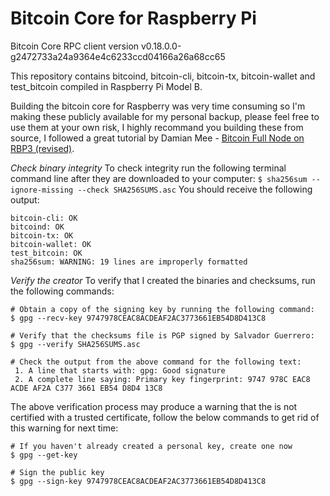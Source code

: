 # Bitcoin Core for Raspberry Pi

Bitcoin Core RPC client version v0.18.0.0-g2472733a24a9364e4c6233ccd04166a26a68cc65

This repository contains bitcoind, bitcoin-cli, bitcoin-tx, bitcoin-wallet and test_bitcoin compiled in Raspberry Pi Model B.

Building the bitcoin core for Raspberry was very time consuming so I'm making these publicly available for my personal backup, please feel free to use them at your own risk, I highly recommand you building these from source, I followed a great tutorial by Damian Mee - [Bitcoin Full Node on RBP3 (revised)](https://medium.com/@meeDamian/bitcoin-full-node-on-rbp3-revised-88bb7c8ef1d1).

*Check binary integrity*
To check integrity run the following terminal command line after they are downloaded to your computer:
`$ sha256sum --ignore-missing --check SHA256SUMS.asc`
You should receive the following output:
```
bitcoin-cli: OK
bitcoind: OK
bitcoin-tx: OK
bitcoin-wallet: OK
test_bitcoin: OK
sha256sum: WARNING: 19 lines are improperly formatted
```

*Verify the creator*
To verify that I created the binaries and checksums, run the following commands:
```
# Obtain a copy of the signing key by running the following command:
$ gpg --recv-key 9747978CEAC8ACDEAF2AC3773661EB54D8D413C8

# Verify that the checksums file is PGP signed by Salvador Guerrero:
$ gpg --verify SHA256SUMS.asc

# Check the output from the above command for the following text:
 1. A line that starts with: gpg: Good signature
 2. A complete line saying: Primary key fingerprint: 9747 978C EAC8 ACDE AF2A C377 3661 EB54 D8D4 13C8
```

The above verification process may produce a warning that the is not certified with a trusted certificate, follow the below commands to get rid of this warning for next time:
```
# If you haven't already created a personal key, create one now
$ gpg --get-key

# Sign the public key
$ gpg --sign-key 9747978CEAC8ACDEAF2AC3773661EB54D8D413C8
```

